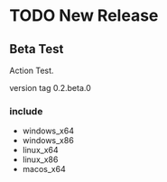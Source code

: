 # TODO New Release

## Beta Test

Action Test.

version tag 0.2.beta.0

### include

- windows_x64
- windows_x86
- linux_x64
- linux_x86
- macos_x64
